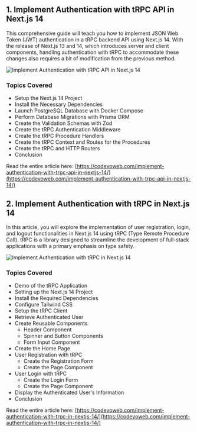 ## 1. Implement Authentication with tRPC API in Next.js 14

This comprehensive guide will teach you how to implement JSON Web Token (JWT) authentication in a tRPC backend API using Next.js 14. With the release of Next.js 13 and 14, which introduces server and client components, handling authentication with tRPC to accommodate these changes also requires a bit of modification from the previous method. 

![Implement Authentication with tRPC API in Next.js 14](https://codevoweb.com/wp-content/uploads/2024/01/Implement-Authentication-with-tRPC-API-in-Next.js-14.webp)

### Topics Covered

- Setup the Next.js 14 Project
- Install the Necessary Dependencies
- Launch PostgreSQL Database with Docker Compose
- Perform Database Migrations with Prisma ORM
- Create the Validation Schemas with Zod
- Create the tRPC Authentication Middleware
- Create the tRPC Procedure Handlers
- Create the tRPC Context and Routes for the Procedures
- Create the tRPC and HTTP Routers
- Conclusion

Read the entire article here: [https://codevoweb.com/implement-authentication-with-trpc-api-in-nextjs-14/](https://codevoweb.com/implement-authentication-with-trpc-api-in-nextjs-14/)

## 2. Implement Authentication with tRPC in Next.js 14

In this article, you will explore the implementation of user registration, login, and logout functionalities in Next.js 14 using tRPC (Type Remote Procedure Call). tRPC is a library designed to streamline the development of full-stack applications with a primary emphasis on type safety.

![Implement Authentication with tRPC in Next.js 14](https://codevoweb.com/wp-content/uploads/2024/01/Implement-Authentication-with-tRPC-in-Next.js-14.webp)

### Topics Covered

- Demo of the tRPC Application
- Setting up the Next.js 14 Project
- Install the Required Dependencies
- Configure Tailwind CSS
- Setup the tRPC Client
- Retrieve Authenticated User
- Create Reusable Components
  - Header Component
  - Spinner and Button Components
  - Form Input Component
- Create the Home Page
- User Registration with tRPC
  - Create the Registration Form
  - Create the Page Component
- User Login with tRPC
  - Create the Login Form
  - Create the Page Component
- Display the Authenticated User's Information
- Conclusion

Read the entire article here: [https://codevoweb.com/implement-authentication-with-trpc-in-nextjs-14/](https://codevoweb.com/implement-authentication-with-trpc-in-nextjs-14/)

